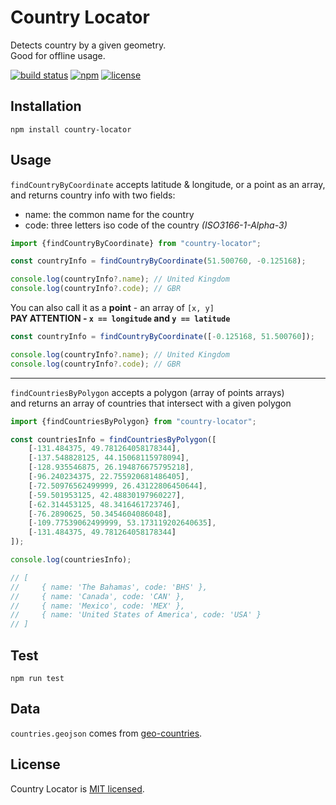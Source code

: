 # Country Locator
Detects country by a given geometry.<br/>
Good for offline usage.

[![build status](https://travis-ci.com/carmi2214/country-locator.svg?branch=master)](https://travis-ci.com/carmi2214/country-locator)
[![npm](https://img.shields.io/npm/v/country-locator)](https://www.npmjs.com/package/country-locator)
[![license](https://img.shields.io/npm/l/country-locator)](LICENSE)

## Installation
```shell script
npm install country-locator
```

## Usage
`findCountryByCoordinate` accepts latitude & longitude, or a point as an array,<br />
and returns country info with two fields:
- name: the common name for the country
- code: three letters iso code of the country _(ISO3166-1-Alpha-3)_

```typescript
import {findCountryByCoordinate} from "country-locator";

const countryInfo = findCountryByCoordinate(51.500760, -0.125168);

console.log(countryInfo?.name); // United Kingdom
console.log(countryInfo?.code); // GBR
```

You can also call it as a **point** - an array of `[x, y]`<br />
**PAY ATTENTION - `x == longitude` and `y == latitude`**
```typescript
const countryInfo = findCountryByCoordinate([-0.125168, 51.500760]);

console.log(countryInfo?.name); // United Kingdom
console.log(countryInfo?.code); // GBR
```

<hr />

`findCountriesByPolygon` accepts a polygon (array of points arrays)<br />
and returns an array of countries that intersect with a given polygon

```typescript
import {findCountriesByPolygon} from "country-locator";

const countriesInfo = findCountriesByPolygon([
    [-131.484375, 49.781264058178344],
    [-137.548828125, 44.15068115978094],
    [-128.935546875, 26.194876675795218],
    [-96.240234375, 22.755920681486405],
    [-72.50976562499999, 26.43122806450644],
    [-59.501953125, 42.48830197960227],
    [-62.314453125, 48.3416461723746],
    [-76.2890625, 50.3454604086048],
    [-109.77539062499999, 53.173119202640635],
    [-131.484375, 49.781264058178344]
]);

console.log(countriesInfo);

// [
//     { name: 'The Bahamas', code: 'BHS' },
//     { name: 'Canada', code: 'CAN' },
//     { name: 'Mexico', code: 'MEX' },
//     { name: 'United States of America', code: 'USA' }
// ]
```

## Test
```shell script
npm run test
```

## Data
`countries.geojson` comes from [geo-countries](https://github.com/datasets/geo-countries).

## License
Country Locator is [MIT licensed](LICENSE).
